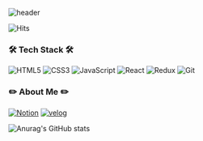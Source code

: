 ![header](https://capsule-render.vercel.app/api?type=waving&color=gradient&height=300&section=header&text=Yonghyun%20Kim&fontSize=90&animation=twinkling)

![Hits](https://hits.seeyoufarm.com/api/count/incr/badge.svg?url=https%3A%2F%2Fgithub.com%2Fyonghyun421%2Fhit-counter&count_bg=%230BE300&title_bg=%23555555&icon=apachespark.svg&icon_color=%23FFF500&title=hits&edge_flat=false)
 </p>
<h3><b>🛠 Tech Stack 🛠</b></h3>

![HTML5](https://img.shields.io/badge/HTML5-E34F26.svg?&style=for-the-badge&logo=HTML5&logoColor=white) ![CSS3](https://img.shields.io/badge/CSS3-1572B6.svg?&style=for-the-badge&logo=CSS3&logoColor=white) ![JavaScript](https://img.shields.io/badge/JavaScript-F7DF1E.svg?&style=for-the-badge&logo=JavaScript&logoColor=white) ![React](https://img.shields.io/badge/React-61DAFB.svg?&style=for-the-badge&logo=React&logoColor=white) ![Redux](https://img.shields.io/badge/Redux-764ABC.svg?&style=for-the-badge&logo=Redux&logoColor=white) ![Git](https://img.shields.io/badge/Git-F05032.svg?&style=for-the-badge&logo=Git&logoColor=white)

<h3><b>✏️ About Me ✏️</b></h3>

[![Notion](https://img.shields.io/badge/Notion-000000.svg?&style=for-the-badge&logo=Notion&logoColor=white)](https://421ee.notion.site/45342203c01e49f5a6d8d1faa29d2ed1) [![velog](https://img.shields.io/badge/Velog-20C997.svg?&style=for-the-badge&logo=Velog&logoColor=white)](https://velog.io/@4_21ee)
 
![Anurag's GitHub stats](https://github-readme-stats.vercel.app/api?username=yonghyun421&show_icons=true&theme=tokyonight&locale=kr&hide=stars)
